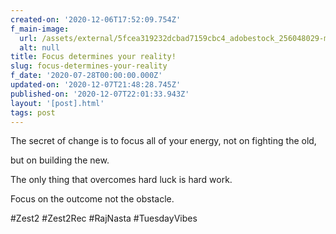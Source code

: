 ```yaml
---
created-on: '2020-12-06T17:52:09.754Z'
f_main-image:
  url: /assets/external/5fcea319232dcbad7159cbc4_adobestock_256048029-min.jpeg
  alt: null
title: Focus determines your reality!
slug: focus-determines-your-reality
f_date: '2020-07-28T00:00:00.000Z'
updated-on: '2020-12-07T21:48:28.745Z'
published-on: '2020-12-07T22:01:33.943Z'
layout: '[post].html'
tags: post
---
```


The secret of change is to focus all of your energy, not on fighting the old,

but on building the new. 

The only thing that overcomes hard luck is hard work. 

Focus on the outcome not the obstacle.

#Zest2 #Zest2Rec #RajNasta #TuesdayVibes
